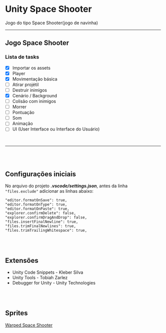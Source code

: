 # Unity Space Shooter
Jogo do tipo Space Shooter(jogo de navinha)

---
## Jogo Space Shooter
### Lista de tasks
- [X] Importar os assets
- [X] Player
- [X] Movimentação básica
- [ ] Atirar projétil
- [ ] Destruir inimigos
- [X] Cenário / Background
- [ ] Colisão com inimigos
- [ ] Morrer
- [ ] Pontuação
- [ ] Som
- [ ] Animação
- [ ] UI (User Interface ou Interface do Usuário)

<br>

---
<br><br>

## Configurações iniciais

No arquivo do projeto ***.vscode/settings.json***, antes da linha `"files.exclude"` adicionar as linhas abaixo:

```
"editor.formatOnSave": true,
"editor.formatOnType": true,
"editor.formatOnPaste": true,
"explorer.confirmDelete": false,
"explorer.confirmDragAndDrop": false,
"files.insertFinalNewline": true,
"files.trimFinalNewlines": true,
"files.trimTrailingWhitespace": true,
```

<br><br>

## Extensões
- Unity Code Snippets - Kleber Silva
- Unity Tools - Tobiah Zarlez
- Debugger for Unity - Unity Technologies

<br><br>

## Sprites
[Warped Space Shooter](
https://assetstore.unity.com/packages/2d/characters/warped-space-shooter-181590)
